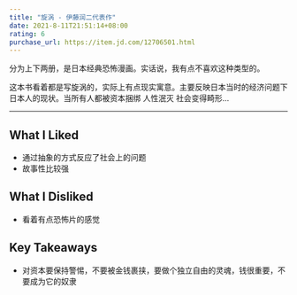 ```yaml
---
title: "旋涡 - 伊藤润二代表作"
date: 2021-8-11T21:51:14+08:00
rating: 6
purchase_url: https://item.jd.com/12706501.html
---
```


分为上下两册，是日本经典恐怖漫画。实话说，我有点不喜欢这种类型的。

这本书看着都是写旋涡的，实际上有点现实寓意。主要反映日本当时的经济问题下日本人的现状。当所有人都被资本捆绑 人性泯灭 社会变得畸形…


---

## What I Liked

* 通过抽象的方式反应了社会上的问题
* 故事性比较强

## What I Disliked

* 看着有点恐怖片的感觉

## Key Takeaways

* 对资本要保持警惕，不要被金钱裹挟，要做个独立自由的灵魂，钱很重要，不要成为它的奴隶
